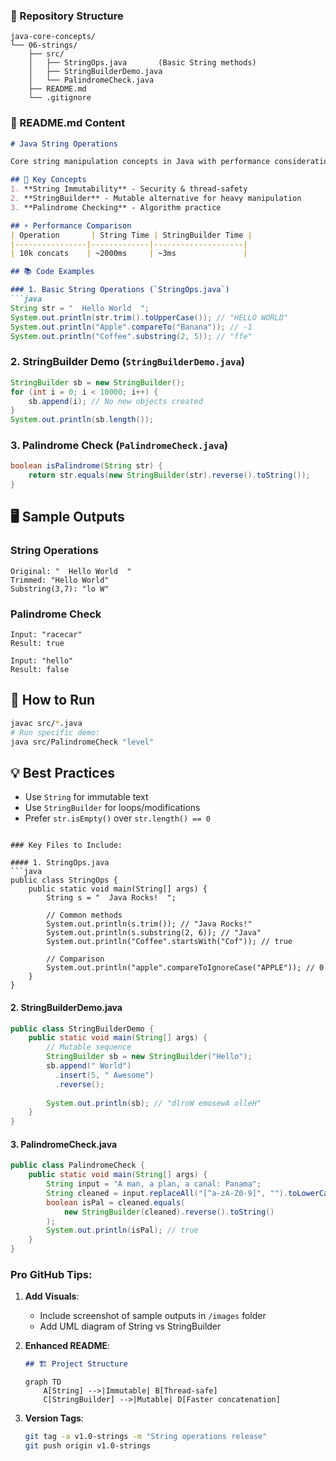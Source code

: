 

### 📂 Repository Structure
```
java-core-concepts/
└── 06-strings/
    ├── src/
    │   ├── StringOps.java       (Basic String methods)
    │   ├── StringBuilderDemo.java
    │   └── PalindromeCheck.java
    ├── README.md
    └── .gitignore
```

### 📝 README.md Content

```markdown
# Java String Operations

Core string manipulation concepts in Java with performance considerations.

## 🧩 Key Concepts
1. **String Immutability** - Security & thread-safety
2. **StringBuilder** - Mutable alternative for heavy manipulation
3. **Palindrome Checking** - Algorithm practice

## ⚡ Performance Comparison
| Operation       | String Time | StringBuilder Time |
|----------------|-------------|--------------------|
| 10k concats    | ~2000ms     | ~3ms               |

## 📚 Code Examples

### 1. Basic String Operations (`StringOps.java`)
```java
String str = "  Hello World  ";
System.out.println(str.trim().toUpperCase()); // "HELLO WORLD"
System.out.println("Apple".compareTo("Banana")); // -1
System.out.println("Coffee".substring(2, 5)); // "ffe"
```

### 2. StringBuilder Demo (`StringBuilderDemo.java`)
```java
StringBuilder sb = new StringBuilder();
for (int i = 0; i < 10000; i++) {
    sb.append(i); // No new objects created
}
System.out.println(sb.length());
```

### 3. Palindrome Check (`PalindromeCheck.java`)
```java
boolean isPalindrome(String str) {
    return str.equals(new StringBuilder(str).reverse().toString());
}
```

## 🖥️ Sample Outputs

### String Operations
```
Original: "  Hello World  "
Trimmed: "Hello World"
Substring(3,7): "lo W"
```

### Palindrome Check
```
Input: "racecar"
Result: true

Input: "hello"
Result: false
```

## 🚀 How to Run
```bash
javac src/*.java
# Run specific demo:
java src/PalindromeCheck "level"
```

## 💡 Best Practices
- Use `String` for immutable text
- Use `StringBuilder` for loops/modifications
- Prefer `str.isEmpty()` over `str.length() == 0`
```

### Key Files to Include:

#### 1. StringOps.java
```java
public class StringOps {
    public static void main(String[] args) {
        String s = "  Java Rocks!  ";
        
        // Common methods
        System.out.println(s.trim()); // "Java Rocks!"
        System.out.println(s.substring(2, 6)); // "Java"
        System.out.println("Coffee".startsWith("Cof")); // true
        
        // Comparison
        System.out.println("apple".compareToIgnoreCase("APPLE")); // 0
    }
}
```

#### 2. StringBuilderDemo.java
```java
public class StringBuilderDemo {
    public static void main(String[] args) {
        // Mutable sequence
        StringBuilder sb = new StringBuilder("Hello");
        sb.append(" World")
          .insert(5, " Awesome")
          .reverse();
        
        System.out.println(sb); // "dlroW emosewA olleH"
    }
}
```

#### 3. PalindromeCheck.java
```java
public class PalindromeCheck {
    public static void main(String[] args) {
        String input = "A man, a plan, a canal: Panama";
        String cleaned = input.replaceAll("[^a-zA-Z0-9]", "").toLowerCase();
        boolean isPal = cleaned.equals(
            new StringBuilder(cleaned).reverse().toString()
        );
        System.out.println(isPal); // true
    }
}
```

### Pro GitHub Tips:
1. **Add Visuals**:
   - Include screenshot of sample outputs in `/images` folder
   - Add UML diagram of String vs StringBuilder

2. **Enhanced README**:
   ```markdown
   ## 🏗️ Project Structure
   ```
   ```mermaid
   graph TD
       A[String] -->|Immutable| B[Thread-safe]
       C[StringBuilder] -->|Mutable| D[Faster concatenation]
   ```

3. **Version Tags**:
   ```bash
   git tag -a v1.0-strings -m "String operations release"
   git push origin v1.0-strings
   ```

